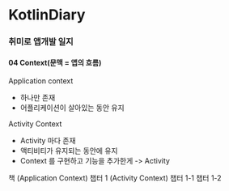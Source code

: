 # KotlinDiary
### 취미로 앱개발 일지

#### 04 Context(문맥 = 앱의 흐름)

Application context
- 하나만 존재
- 어플리케이션이 살아있는 동안 유지

Activity Context
- Activity 마다 존재
- 액티비티가 유지되는 동안에 유지
- Context 를 구현하고 기능을 추가한게 -> Activity

책 (Application Context)
    챕터 1 (Activity Context)
        챕터 1-1
        챕터 1-2





